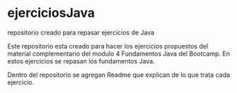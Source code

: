 # ejerciciosJava
repositorio creado para repasar ejercicios de Java

Este repositorio esta creado para hacer los ejercicios propuestos del material complementario del modulo 4 Fundamentos Java del Bootcamp. 
En estos ejercicios se repasan los fundamentos Java.

Dentro del repositorio se agregan Readme que explican de lo que trata cada ejercicio.
